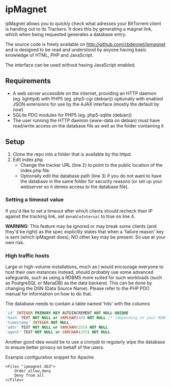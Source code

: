 ipMagnet
================

ipMagnet allows you to quickly check what adresses your BitTorrent client is handing out to its Trackers. It does this by generating a magnet link, which when being requested generates a database entry.

The source code is freely available on http://github.com/cbdevnet/ipmagnet and is designed to be read and understood by anyone having basic knowledge of HTML, PHP and JavaScript.

The interface can be used without having JavaScript enabled.

## Requirements

* A web server accessible on the internet, providing an HTTP daemon (eg. lighttpd) with PHP5 (eg. php5-cgi (debian)) optionally with enabled JSON extensions for use by the AJAX interface (mostly the default by now)
* SQLite PDO modules for PHP5 (eg. php5-sqlite (debian))
* The user running the HTTP daemon (www-data on debian) must have read/write access on the database file as well as the folder containing it

## Setup

1. Clone the repo into a folder that is available by the httpd.
2. Edit index.php
	* Change the tracker URL (line 2) to point to the public location of the index.php file.
	* Optionally edit the database path (line 3) if you do not want to have the database in the same folder for security reasons (or set up your webserver so it denies access to the database file).

### Setting a timeout value

If you'd like to set a timeout after which clients should recheck their IP against the tracking link, set `$enableInterval` to true on line 4.

**WARNING:** This feature may be ignored or may break some clients (and they'd be right) as the spec explicitly states that when a 'failure reason' key is sent (which ipMagnet does), NO other key may be present. So use at your own risk.

### High traffic hosts

Large or high-volume installations, much as I would encourage everyone to host their own instances instead, should probably use some advanced safeguards, such as using a RDBMS more suited for such workloads (such as PostgreSQL or MariaDB) as the data backend. This can be done by changing the DSN (Data Source Name). Please refer to the PHP PDO manual for information on how to do that.

The database needs to contain a table named 'hits' with the columns
```sql
'id' INTEGER PRIMARY KEY AUTOINCREMENT NOT NULL UNIQUE
'hash' TEXT NOT NULL or VARCHAR(40) NOT NULL /* (depending on your RDBMS) */
'timestamp' INTEGER NOT NULL
'addr' TEXT NOT NULL or VARCHAR(255) NOT NULL
'agent' TEXT NOT NULL or VARCHAR(255) NOT NULL
```		
Another good idea would be to use a cronjob to regularly wipe the database to ensure better privacy on behalf of the users.

Example configuration snippet for Apache

```
<Files "ipmagnet.db3">
	Order allow,deny
	Deny from all
</Files>
```
